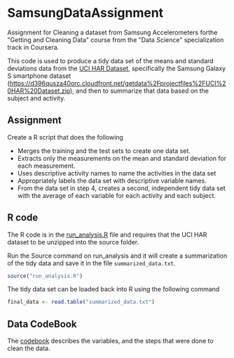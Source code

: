 # SamsungDataAssignment
Assignment for Cleaning a dataset from Samsung Accelerometers forthe "Getting and Cleaning Data" course from the "Data Science" specialization track in Coursera.

This code is used to produce a tidy data set of the means and standard deviations data from the [UCI HAR Dataset](http://archive.ics.uci.edu/ml/datasets/Human+Activity+Recognition+Using+Smartphones), specifically the Samsung Galaxy S smartphone dataset (https://d396qusza40orc.cloudfront.net/getdata%2Fprojectfiles%2FUCI%20HAR%20Dataset.zip), and then to summarize that data based on the subject and activity.

## Assignment

Create a R script that does the following

- Merges the training and the test sets to create one data set.
- Extracts only the measurements on the mean and standard deviation for each measurement.
- Uses descriptive activity names to name the activities in the data set
- Appropriately labels the data set with descriptive variable names.
- From the data set in step 4, creates a second, independent tidy data set with the average of each variable for each activity and each subject.

## R code

The R code is in the [run_analysis.R](run_analysis.R) file and requires that the UCI HAR dataset to be unzipped into the source folder.

Run the Source command on run_analysis and it will create a summarization of the tidy data and save it in the file `summarized_data.txt`.

```R
source("run_analysis.R")
```

The tidy data set can be loaded back into R using the following command

```R
final_data <- read.table("summarized_data.txt")
```

## Data CodeBook

The [codebook](Codebook.md) describes the variables, and the steps that were done to clean the data.
